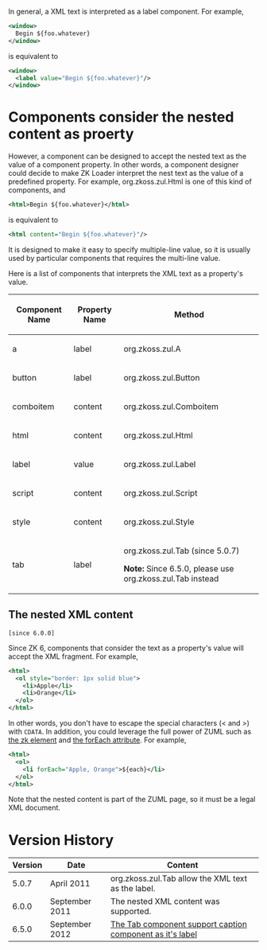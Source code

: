 In general, a XML text is interpreted as a label component. For example,

```xml
<window>
  Begin ${foo.whatever}
</window>
```

is equivalent to

```xml
<window>
  <label value="Begin ${foo.whatever}"/>
</window>
```

# Components consider the nested content as proerty

However, a component can be designed to accept the nested text as the
value of a component property. In other words, a component designer
could decide to make ZK Loader interpret the nest text as the value of a
predefined property. For example, <javadoc>org.zkoss.zul.Html</javadoc>
is one of this kind of components, and

```xml
<html>Begin ${foo.whatever}</html>
```

is equivalent to

```xml
<html content="Begin ${foo.whatever}"/>
```

It is designed to make it easy to specify multiple-line value, so it is
usually used by particular components that requires the multi-line
value.

Here is a list of components that interprets the XML text as a
property's value.

<table>
<thead>
<tr class="header">
<th><p>Component Name</p></th>
<th><p>Property Name</p></th>
<th><p>Method</p></th>
</tr>
</thead>
<tbody>
<tr class="odd">
<td><p>a</p></td>
<td><p>label</p></td>
<td><p><javadoc method="setLabel(java.lang.String)">org.zkoss.zul.A</javadoc></p></td>
</tr>
<tr class="even">
<td><p>button</p></td>
<td><p>label</p></td>
<td><p><javadoc method="setLabel(java.lang.String)">org.zkoss.zul.Button</javadoc></p></td>
</tr>
<tr class="odd">
<td><p>comboitem</p></td>
<td><p>content</p></td>
<td><p><javadoc method="setContent(java.lang.String)">org.zkoss.zul.Comboitem</javadoc></p></td>
</tr>
<tr class="even">
<td><p>html</p></td>
<td><p>content</p></td>
<td><p><javadoc method="setContent(java.lang.String)">org.zkoss.zul.Html</javadoc></p></td>
</tr>
<tr class="odd">
<td><p>label</p></td>
<td><p>value</p></td>
<td><p><javadoc method="setValue(java.lang.String)">org.zkoss.zul.Label</javadoc></p></td>
</tr>
<tr class="even">
<td><p>script</p></td>
<td><p>content</p></td>
<td><p><javadoc method="setContent(java.lang.String)">org.zkoss.zul.Script</javadoc></p></td>
</tr>
<tr class="odd">
<td><p>style</p></td>
<td><p>content</p></td>
<td><p><javadoc method="setContent(java.lang.String)">org.zkoss.zul.Style</javadoc></p></td>
</tr>
<tr class="even">
<td><p>tab</p></td>
<td><p>label</p></td>
<td><p><javadoc method="setLabel(java.lang.String)">org.zkoss.zul.Tab</javadoc>
(since 5.0.7)</p>
<p><strong>Note:</strong> Since 6.5.0, please use
<javadoc method="setLabel(java.lang.String)">org.zkoss.zul.Tab</javadoc>
instead</p></td>
</tr>
</tbody>
</table>

## The nested XML content

`[since 6.0.0]`

Since ZK 6, components that consider the text as a property's value will
accept the XML fragment. For example,

```xml
<html>
  <ol style="border: 1px solid blue">
    <li>Apple</li>
    <li>Orange</li>
  </ol>
</html>
```

In other words, you don't have to escape the special characters (\< and
\>) with `CDATA`. In addition, you could leverage the full power of ZUML
such as [the zk element](ZUML_Reference/ZUML/Elements/zk) and
[the forEach
attribute](ZUML_Reference/ZUML/Attributes/forEach). For
example,

```xml
<html>
  <ol>
    <li forEach="Apple, Orange">${each}</li>
  </ol>
</html>
```

Note that the nested content is part of the ZUML page, so it must be a
legal XML document.

# Version History

| Version | Date           | Content                                                                                             |
|---------|----------------|-----------------------------------------------------------------------------------------------------|
| 5.0.7   | April 2011     | <javadoc>org.zkoss.zul.Tab</javadoc> allow the XML text as the label.                               |
| 6.0.0   | September 2011 | The nested XML content was supported.                                                               |
| 6.5.0   | September 2012 | [The Tab component support caption component as it's label](http://tracker.zkoss.org/browse/ZK-970) |

